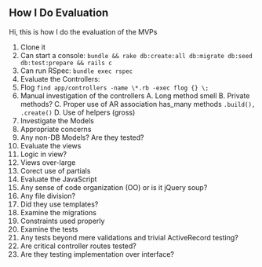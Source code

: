 ## How I Do Evaluation

Hi, this is how I do the evaluation of the MVPs

1.  Clone it
2.  Can start a console: `bundle && rake db:create:all db:migrate db:seed db:test:prepare && rails c`
3.  Can run RSpec: `bundle exec rspec`
4.  Evaluate the Controllers:
  1.  Flog `find app/controllers -name \*.rb -exec flog {} \; `
  2.  Manual investigation of the controllers
    A. Long method smell
    B. Private methods?
    C. Proper use of AR association has_many methods `.build(), .create()`
    D. Use of helpers (gross)
5.  Investigate the Models
  1.  Appropriate concerns
  2.  Any non-DB Models? Are they tested?
6.  Evaluate the views
  1.  Logic in view?
  2.  Views over-large
  3.  Corect use of partials
7.  Evaluate the JavaScript
  1. Any sense of code organization (OO) or is it jQuery soup?
  2. Any file division?
  3. Did they use templates?
8. Examine the migrations
  1. Constraints used properly
9. Examine the tests
  1. Any tests beyond mere validations and trivial ActiveRecord testing?
  2. Are critical controller routes tested?
  3. Are they testing implementation over interface?
